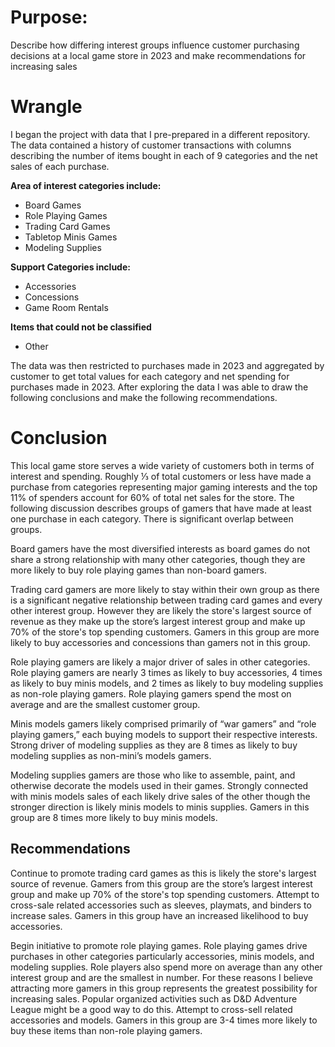 # Purpose: 

Describe how differing interest groups influence customer purchasing decisions at a local game store in 2023 and make recommendations for increasing sales

# Wrangle 

I began the project with data that I pre-prepared in a different repository. The data contained a history of customer transactions with columns describing the number of items bought in each of 9 categories and the net sales of each purchase.  

**Area of interest categories include:**
* Board Games 
* Role Playing Games
* Trading Card Games
* Tabletop Minis Games
* Modeling Supplies
<a/>

**Support Categories include:**
* Accessories
* Concessions
* Game Room Rentals
<a/>

**Items that could not be classified**
* Other
<a/>

The data was then restricted to purchases made in 2023 and aggregated by customer to get total values for each category and net spending for purchases made in 2023. After exploring the data I was able to draw the following conclusions and make the following recommendations.

# Conclusion

This local game store serves a wide variety of customers both in terms of interest and spending. Roughly ⅓ of total customers or less have made a purchase from categories representing major gaming interests and the top 11% of spenders account for 60% of total net sales for the store. The following discussion describes groups of gamers that have made at least one purchase in each category. There is significant overlap between groups.

Board gamers have the most diversified interests as board games do not share a strong relationship with many other categories, though they are more likely to buy role playing games than non-board gamers.

Trading card gamers are more likely to stay within their own group as there is a significant negative relationship between trading card games and every other interest group. However they are likely the store's largest source of revenue as they make up the store’s largest interest group and make up 70% of the store's top spending customers. Gamers in this group are more likely to buy accessories and concessions than gamers not in this group.

Role playing gamers are likely a major driver of sales in other categories. Role playing gamers are nearly 3 times as likely to buy accessories, 4 times as likely to buy minis models, and 2 times as likely to buy modeling supplies as non-role playing gamers. Role playing gamers spend the most on average and are the smallest customer group.

Minis models gamers likely comprised primarily of “war gamers” and “role playing gamers,” each buying models to support their respective interests. Strong driver of modeling supplies as they are 8 times as likely to buy modeling supplies as non-mini’s models gamers. 

Modeling supplies gamers are those who like to assemble, paint, and otherwise decorate the models used in their games. Strongly connected with minis models sales of each likely drive sales of the other though the stronger direction is likely minis models to minis supplies. Gamers in this group are 8 times more likely to buy minis models.

## Recommendations

Continue to promote trading card games as this is likely the store's largest source of revenue. Gamers from this group are the store’s largest interest group and make up 70% of the store's top spending customers. Attempt to cross-sale related accessories such as sleeves, playmats, and binders to increase sales. Gamers in this group have an increased likelihood to buy accessories.

Begin initiative to promote role playing games. Role playing games drive purchases in other categories particularly accessories, minis models, and modeling supplies. Role players also spend more on average than any other interest group and are the smallest in number. For these reasons I believe attracting more gamers in this group represents the greatest possibility for increasing sales. Popular organized activities such as D&D Adventure League might be a good way to do this. Attempt to cross-sell related accessories and models. Gamers in this group are 3-4 times more likely to buy these items than non-role playing gamers.
